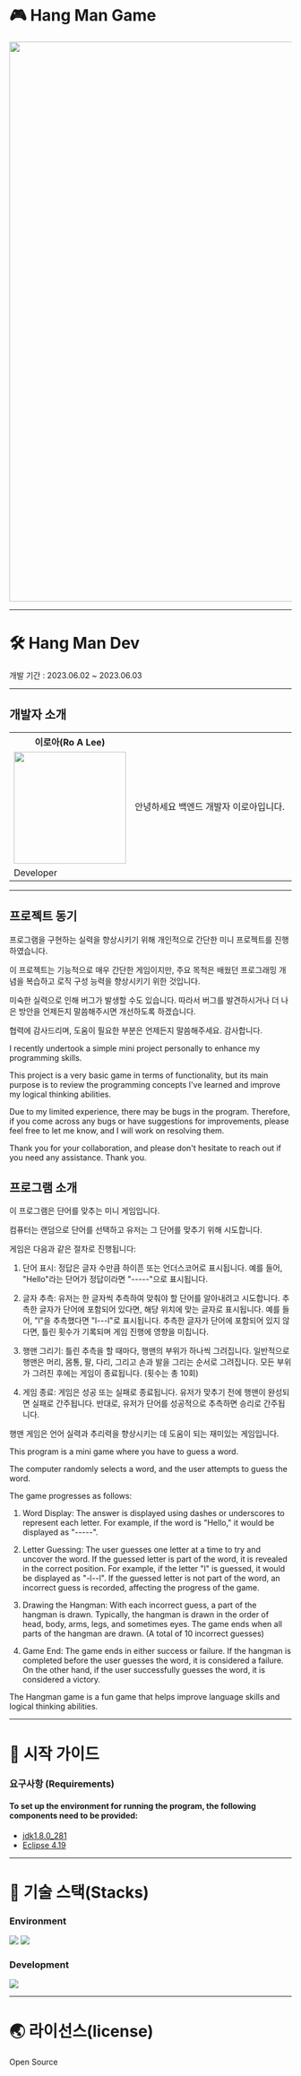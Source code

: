 # 🎮 Hang Man Game

<p align="center">
  <img src=https://github.com/LeeRoa/HangManGame/assets/132882290/6892aa88-03b5-4e9f-90b3-a51235991395 width=1000>
</p>

---

# 🛠 Hang Man Dev
개발 기간 : 2023.06.02 ~ 2023.06.03

---

## 개발자 소개
<table>
  <tr>
    <th>이로아(Ro A Lee)</th>
    <td rowspan="3" width = 500>안녕하세요 백엔드 개발자 이로아입니다.</td>
  <tr>
    <td> 
      <img src="원하는 이미지 url" width = 200>
    </td>
  </tr>
  <tr>
    <td>Developer</td>
  </tr>
</table>

---

## 프로젝트 동기

프로그램을 구현하는 실력을 향상시키기 위해 개인적으로 간단한 미니 프로젝트를 진행하였습니다.

이 프로젝트는 기능적으로 매우 간단한 게임이지만, 주요 목적은 배웠던 프로그래밍 개념을 복습하고 로직 구성 능력을 향상시키기 위한 것입니다. 

미숙한 실력으로 인해 버그가 발생할 수도 있습니다. 따라서 버그를 발견하시거나 더 나은 방안을 언제든지 말씀해주시면 개선하도록 하겠습니다. 

협력에 감사드리며, 도움이 필요한 부분은 언제든지 말씀해주세요. 감사합니다.

I recently undertook a simple mini project personally to enhance my programming skills.

This project is a very basic game in terms of functionality, but its main purpose is to review the programming concepts I've learned and improve my logical thinking abilities.

Due to my limited experience, there may be bugs in the program. Therefore, if you come across any bugs or have suggestions for improvements, please feel free to let me know, and I will work on resolving them.

Thank you for your collaboration, and please don't hesitate to reach out if you need any assistance. Thank you.

## 프로그램 소개

이 프로그램은 단어를 맞추는 미니 게임입니다.

컴퓨터는 랜덤으로 단어를 선택하고 유저는 그 단어를 맞추기 위해 시도합니다. 

게임은 다음과 같은 절차로 진행됩니다:

1. 단어 표시: 정답은 글자 수만큼 하이픈 또는 언더스코어로 표시됩니다. 예를 들어, "Hello"라는 단어가 정답이라면 "-----"으로 표시됩니다.

2. 글자 추측: 유저는 한 글자씩 추측하여 맞춰야 할 단어를 알아내려고 시도합니다. 추측한 글자가 단어에 포함되어 있다면, 해당 위치에 맞는 글자로 표시됩니다. 예를 들어, "l"을 추측했다면 "l---l"로 표시됩니다. 추측한 글자가 단어에 포함되어 있지 않다면, 틀린 횟수가 기록되며 게임 진행에 영향을 미칩니다.

3. 행맨 그리기: 틀린 추측을 할 때마다, 행맨의 부위가 하나씩 그려집니다. 일반적으로 행맨은 머리, 몸통, 팔, 다리, 그리고 손과 발을 그리는 순서로 그려집니다. 모든 부위가 그려진 후에는 게임이 종료됩니다. (횟수는 총 10회)

4. 게임 종료: 게임은 성공 또는 실패로 종료됩니다. 유저가 맞추기 전에 행맨이 완성되면 실패로 간주됩니다. 반대로, 유저가 단어를 성공적으로 추측하면 승리로 간주됩니다.

행맨 게임은 언어 실력과 추리력을 향상시키는 데 도움이 되는 재미있는 게임입니다.

This program is a mini game where you have to guess a word.

The computer randomly selects a word, and the user attempts to guess the word. 

The game progresses as follows:

1. Word Display: The answer is displayed using dashes or underscores to represent each letter. For example, if the word is "Hello," it would be displayed as "-----".

2. Letter Guessing: The user guesses one letter at a time to try and uncover the word. If the guessed letter is part of the word, it is revealed in the correct position. For example, if the letter "l" is guessed, it would be displayed as "-l--l". If the guessed letter is not part of the word, an incorrect guess is recorded, affecting the progress of the game.

3. Drawing the Hangman: With each incorrect guess, a part of the hangman is drawn. Typically, the hangman is drawn in the order of head, body, arms, legs, and sometimes eyes. The game ends when all parts of the hangman are drawn. (A total of 10 incorrect guesses)

4. Game End: The game ends in either success or failure. If the hangman is completed before the user guesses the word, it is considered a failure. On the other hand, if the user successfully guesses the word, it is considered a victory.

The Hangman game is a fun game that helps improve language skills and logical thinking abilities.

---

# 📝 시작 가이드

### 요구사항 (Requirements)
#### To set up the environment for running the program, the following components need to be provided:
* [jdk1.8.0_281](https://www.oracle.com/kr/java/technologies/downloads/)
* [Eclipse 4.19](https://www.eclipse.org/downloads/packages/)

---

# 🎢 기술 스택(Stacks)
### Environment
<img src="https://img.shields.io/badge/eclipse-2C2255?style=for-the-badge&logo=eclipse&logoColor=white">  <img src="https://img.shields.io/badge/github-181717?style=for-the-badge&logo=github&logoColor=white">

### Development
<img src="https://img.shields.io/badge/java-2A6379?style=for-the-badge&logo=java&logoColor=white">

---

# 🌏 라이선스(license)
Open Source
